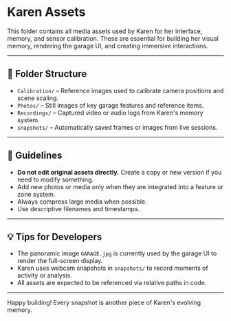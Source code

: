 # Karen Assets

This folder contains all media assets used by Karen for her interface, memory, and sensor calibration. These are essential for building her visual memory, rendering the garage UI, and creating immersive interactions.

---

## 📁 Folder Structure

- `Calibration/` – Reference images used to calibrate camera positions and scene scaling.
- `Photos/` – Still images of key garage features and reference items.
- `Recordings/` – Captured video or audio logs from Karen's memory system.
- `snapshots/` – Automatically saved frames or images from live sessions.

---

## 📌 Guidelines

- **Do not edit original assets directly.** Create a copy or new version if you need to modify something.
- Add new photos or media only when they are integrated into a feature or zone system.
- Always compress large media when possible.
- Use descriptive filenames and timestamps.

---

## 💡 Tips for Developers

- The panoramic image `GARAGE.jpg` is currently used by the garage UI to render the full-screen display.
- Karen uses webcam snapshots in `snapshots/` to record moments of activity or analysis.
- All assets are expected to be referenced via relative paths in code.

---

Happy building! Every snapshot is another piece of Karen's evolving memory.
